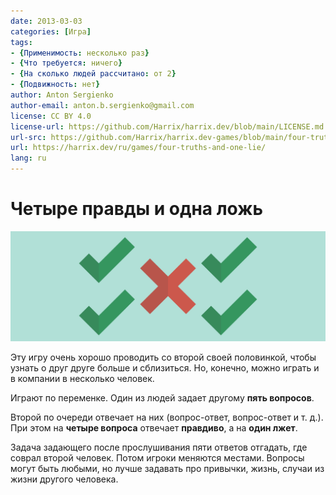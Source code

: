 ```yaml
---
date: 2013-03-03
categories: [Игра]
tags:
- {Применимость: несколько раз}
- {Что требуется: ничего}
- {На сколько людей рассчитано: от 2}
- {Подвижность: нет}
author: Anton Sergienko
author-email: anton.b.sergienko@gmail.com
license: CC BY 4.0
license-url: https://github.com/Harrix/harrix.dev/blob/main/LICENSE.md
url-src: https://github.com/Harrix/harrix.dev-games/blob/main/four-truths-and-one-lie/four-truths-and-one-lie.md
url: https://harrix.dev/ru/games/four-truths-and-one-lie/
lang: ru
---
```


# Четыре правды и одна ложь

![Featured image](featured-image.svg)

Эту игру очень хорошо проводить со второй своей половинкой, чтобы узнать о друг друге больше и сблизиться. Но, конечно, можно играть и в компании в несколько человек.

Играют по переменке. Один из людей задает другому **пять вопросов**.

Второй по очереди отвечает на них (вопрос-ответ, вопрос-ответ и т. д.). При этом на **четыре вопроса** отвечает **правдиво**, а на **один лжет**.

Задача задающего после прослушивания пяти ответов отгадать, где соврал второй человек. Потом игроки меняются местами. Вопросы могут быть любыми, но лучше задавать про привычки, жизнь, случаи из жизни другого человека.
